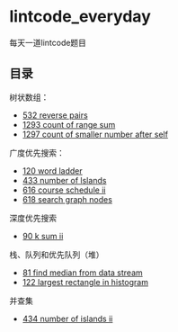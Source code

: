 # lintcode_everyday
每天一道lintcode题目

## 目录

树状数组：
- [532 reverse pairs](2020-08-26/532%20reverse-pairs.md)
- [1293 count of range sum](2020-08-27/1293%20count-of-range-sum.md)
- [1297 count of smaller number after self](2020-08-28/1297%20count%20of%20smaller%20numbers%20after%20self.md)

广度优先搜索：
- [120 word ladder](2020-08-29/120%20word-ladder.md)
- [433 number of lslands](2020-08-30/433%20number%20of%20islands.md)
- [616 course schedule ii](2020-08-31/616%20course%20schedule%20ii.md)
- [618 search graph nodes](2020-09-01/618%20search%20graph%20nodes.md)

深度优先搜索
- [90 k sum ii](2020-09-02/90%20k%20sum%20ii.md)

栈、队列和优先队列（堆）
- [81 find median from data stream](2020-09-03/81%20find%20median%20from%20data%20stream.md)
- [122 largest rectangle in histogram](2020-09-05/122%20largest%20rectangle%20in%20histogram.md)

并查集
- [434 number of islands ii](2020-09-04/434%20number%20of%20islands%20ii.md)